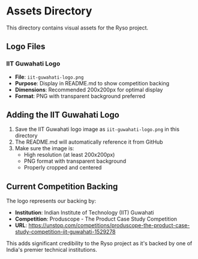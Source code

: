 # Assets Directory

This directory contains visual assets for the Ryso project.

## Logo Files

### IIT Guwahati Logo
- **File**: `iit-guwahati-logo.png`
- **Purpose**: Display in README.md to show competition backing
- **Dimensions**: Recommended 200x200px for optimal display
- **Format**: PNG with transparent background preferred

## Adding the IIT Guwahati Logo

1. Save the IIT Guwahati logo image as `iit-guwahati-logo.png` in this directory
2. The README.md will automatically reference it from GitHub
3. Make sure the image is:
   - High resolution (at least 200x200px)
   - PNG format with transparent background
   - Properly cropped and centered

## Current Competition Backing

The logo represents our backing by:
- **Institution**: Indian Institute of Technology (IIT) Guwahati
- **Competition**: Produscope - The Product Case Study Competition
- **URL**: https://unstop.com/competitions/produscope-the-product-case-study-competition-iit-guwahati-1529278

This adds significant credibility to the Ryso project as it's backed by one of India's premier technical institutions.
